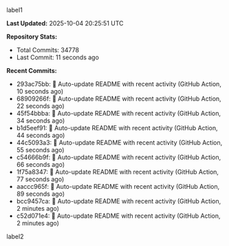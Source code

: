 
label1 
<!-- ACTIVITY_START -->
**Last Updated:** 2025-10-04 20:25:51 UTC

**Repository Stats:**
- Total Commits: 34778
- Last Commit: 11 seconds ago

**Recent Commits:**
- 293ac75bb: 🤖 Auto-update README with recent activity (GitHub Action, 10 seconds ago)
- 68909266f: 🤖 Auto-update README with recent activity (GitHub Action, 22 seconds ago)
- 45f54bbba: 🤖 Auto-update README with recent activity (GitHub Action, 34 seconds ago)
- b1d5eef91: 🤖 Auto-update README with recent activity (GitHub Action, 44 seconds ago)
- 44c5093a3: 🤖 Auto-update README with recent activity (GitHub Action, 55 seconds ago)
- c54666b9f: 🤖 Auto-update README with recent activity (GitHub Action, 66 seconds ago)
- 1f75a8347: 🤖 Auto-update README with recent activity (GitHub Action, 77 seconds ago)
- aaccc965f: 🤖 Auto-update README with recent activity (GitHub Action, 89 seconds ago)
- bcc9457ca: 🤖 Auto-update README with recent activity (GitHub Action, 2 minutes ago)
- c52d071e4: 🤖 Auto-update README with recent activity (GitHub Action, 2 minutes ago)
<!-- ACTIVITY_END -->

label2
